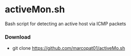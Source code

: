 # activeMon.sh
Bash script for detecting an active host via ICMP packets

### Download
* git clone https://github.com/marcopat01/activeMo.sh

